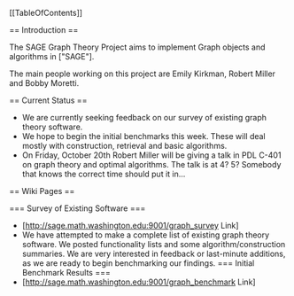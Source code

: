[[TableOfContents]]

==  Introduction ==

The SAGE Graph Theory Project aims to implement Graph objects and algorithms in ["SAGE"].

The main people working on this project are Emily Kirkman, Robert Miller and Bobby Moretti.

== Current Status ==

 * We are currently seeking feedback on our survey of existing graph theory software.
 * We hope to begin the initial benchmarks this week.  These will deal mostly with construction, retrieval and basic algorithms.
 * On Friday, October 20th Robert Miller will be giving a talk in PDL C-401 on graph theory and optimal algorithms.  The talk is at 4? 5?  Somebody that knows the correct time should put it in...

== Wiki Pages ==

=== Survey of Existing Software ===
 * [http://sage.math.washington.edu:9001/graph_survey Link]
 * We have attempted to make a complete list of existing graph theory software. We posted functionality lists and some algorithm/construction summaries. We are very interested in feedback or last-minute additions, as we are ready to begin benchmarking our findings.
=== Initial Benchmark Results ===
 * [http://sage.math.washington.edu:9001/graph_benchmark Link]
